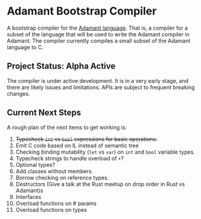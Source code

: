# Adamant Bootstrap Compiler

A bootstrap compiler for the [Adamant language](http://adamant-lang.org).  That is, a compiler for a subset of the language that will be used to write the Adamant compiler in Adamant. The compiler currently compiles a small subset of the Adamant language to C.

## Project Status: Alpha Active

The compiler is under active development. It is in a very early stage, and there are likely issues and limitations. APIs are subject to frequent breaking changes.

## Current Next Steps

A rough plan of the next items to get working is:

1. ~~Typecheck `int` vs `bool` expressions for basic operations.~~
2. Emit C code based on IL instead of semantic tree
3. Checking binding mutability (`let` vs `var`) on `int` and `bool` variable types.
4. Typecheck strings to handle overload of `+`?
5. Optional types?
6. Add classes without members.
7. Borrow checking on reference types.
8. Destructors (Give a talk at the Rust meetup on drop order in Rust vs Adamant)s
9. Interfaces
10. Overload functions on # params
11. Overload functions on types
